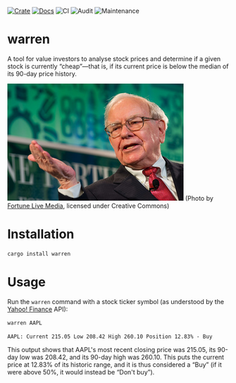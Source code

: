 [![Crate](https://img.shields.io/crates/v/warren.svg)](https://crates.io/crates/warren)
[![Docs](https://docs.rs/warren/badge.svg)](https://docs.rs/warren)
![CI](https://github.com/bitfield/warren/actions/workflows/ci.yml/badge.svg)
![Audit](https://github.com/bitfield/warren/actions/workflows/audit.yml/badge.svg)
![Maintenance](https://img.shields.io/badge/maintenance-actively--developed-brightgreen.svg)

# warren

A tool for value investors to analyse stock prices and determine if a given stock is currently “cheap”—that is, if its current price is below the median of its 90-day price history.

![](warren.jpg)
(Photo by [Fortune Live Media](https://www.flickr.com/photos/fortunelivemedia/10311228024), licensed under Creative Commons)

# Installation

```sh
cargo install warren
```

# Usage

Run the `warren` command with a stock ticker symbol (as understood by the [Yahoo! Finance](https://finance.yahoo.com/lookup/) API):

```sh
warren AAPL
```

```
AAPL: Current 215.05 Low 208.42 High 260.10 Position 12.83% - Buy
```

This output shows that AAPL's most recent closing price was 215.05, its 90-day low was 208.42, and its 90-day high was 260.10. This puts the current price at 12.83% of its historic range, and it is thus considered a “Buy” (if it were above 50%, it would instead be “Don't buy”).
